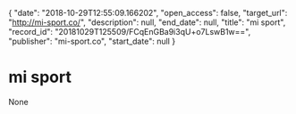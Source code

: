 {
  "date": "2018-10-29T12:55:09.166202", 
  "open_access": false, 
  "target_url": "http://mi-sport.co/", 
  "description": null, 
  "end_date": null, 
  "title": "mi sport", 
  "record_id": "20181029T125509/FCqEnGBa9i3qU+o7LswB1w==", 
  "publisher": "mi-sport.co", 
  "start_date": null
}

# mi sport

None